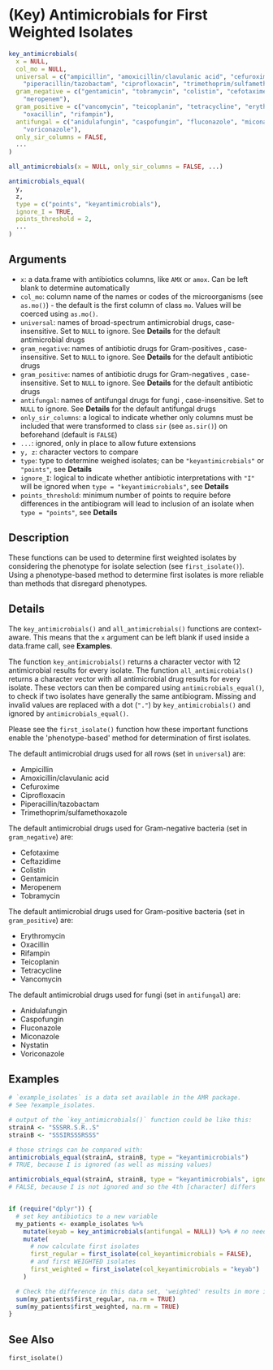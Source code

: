 # (Key) Antimicrobials for First Weighted Isolates

```r
key_antimicrobials(
  x = NULL,
  col_mo = NULL,
  universal = c("ampicillin", "amoxicillin/clavulanic acid", "cefuroxime",
    "piperacillin/tazobactam", "ciprofloxacin", "trimethoprim/sulfamethoxazole"),
  gram_negative = c("gentamicin", "tobramycin", "colistin", "cefotaxime", "ceftazidime",
    "meropenem"),
  gram_positive = c("vancomycin", "teicoplanin", "tetracycline", "erythromycin",
    "oxacillin", "rifampin"),
  antifungal = c("anidulafungin", "caspofungin", "fluconazole", "miconazole", "nystatin",
    "voriconazole"),
  only_sir_columns = FALSE,
  ...
)

all_antimicrobials(x = NULL, only_sir_columns = FALSE, ...)

antimicrobials_equal(
  y,
  z,
  type = c("points", "keyantimicrobials"),
  ignore_I = TRUE,
  points_threshold = 2,
  ...
)
```

## Arguments

- `x`: a data.frame with antibiotics columns, like `AMX` or `amox`. Can be left blank to determine automatically
- `col_mo`: column name of the names or codes of the microorganisms (see `as.mo()`) - the default is the first column of class `mo`. Values will be coerced using `as.mo()`.
- `universal`: names of broad-spectrum antimicrobial drugs, case-insensitive. Set to `NULL` to ignore. See **Details** for the default antimicrobial drugs
- `gram_negative`: names of antibiotic drugs for Gram-positives , case-insensitive. Set to `NULL` to ignore. See **Details** for the default antibiotic drugs
- `gram_positive`: names of antibiotic drugs for Gram-negatives , case-insensitive. Set to `NULL` to ignore. See **Details** for the default antibiotic drugs
- `antifungal`: names of antifungal drugs for fungi , case-insensitive. Set to `NULL` to ignore. See **Details** for the default antifungal drugs
- `only_sir_columns`: a logical to indicate whether only columns must be included that were transformed to class `sir` (see `as.sir()`) on beforehand (default is `FALSE`)
- `...`: ignored, only in place to allow future extensions
- `y, z`: character vectors to compare
- `type`: type to determine weighed isolates; can be `"keyantimicrobials"` or `"points"`, see **Details**
- `ignore_I`: logical to indicate whether antibiotic interpretations with `"I"` will be ignored when `type = "keyantimicrobials"`, see **Details**
- `points_threshold`: minimum number of points to require before differences in the antibiogram will lead to inclusion of an isolate when `type = "points"`, see **Details**

## Description

These functions can be used to determine first weighted isolates by considering the phenotype for isolate selection (see `first_isolate()`). Using a phenotype-based method to determine first isolates is more reliable than methods that disregard phenotypes.

## Details

The `key_antimicrobials()` and `all_antimicrobials()` functions are context-aware. This means that the `x` argument can be left blank if used inside a data.frame call, see **Examples**.

The function `key_antimicrobials()` returns a character vector with 12 antimicrobial results for every isolate. The function `all_antimicrobials()` returns a character vector with all antimicrobial drug results for every isolate. These vectors can then be compared using `antimicrobials_equal()`, to check if two isolates have generally the same antibiogram. Missing and invalid values are replaced with a dot (`"."`) by `key_antimicrobials()` and ignored by `antimicrobials_equal()`.

Please see the `first_isolate()` function how these important functions enable the 'phenotype-based' method for determination of first isolates.

The default antimicrobial drugs used for all rows (set in `universal`) are:

 * Ampicillin
 * Amoxicillin/clavulanic acid
 * Cefuroxime
 * Ciprofloxacin
 * Piperacillin/tazobactam
 * Trimethoprim/sulfamethoxazole

The default antimicrobial drugs used for Gram-negative bacteria (set in `gram_negative`) are:

 * Cefotaxime
 * Ceftazidime
 * Colistin
 * Gentamicin
 * Meropenem
 * Tobramycin

The default antimicrobial drugs used for Gram-positive bacteria  (set in `gram_positive`) are:


 * Erythromycin
 * Oxacillin
 * Rifampin
 * Teicoplanin
 * Tetracycline
 * Vancomycin

The default antimicrobial drugs used for fungi  (set in `antifungal`) are:


 * Anidulafungin
 * Caspofungin
 * Fluconazole
 * Miconazole
 * Nystatin
 * Voriconazole

## Examples

```r
# `example_isolates` is a data set available in the AMR package.
# See ?example_isolates.

# output of the `key_antimicrobials()` function could be like this:
strainA <- "SSSRR.S.R..S"
strainB <- "SSSIRSSSRSSS"

# those strings can be compared with:
antimicrobials_equal(strainA, strainB, type = "keyantimicrobials")
# TRUE, because I is ignored (as well as missing values)

antimicrobials_equal(strainA, strainB, type = "keyantimicrobials", ignore_I = FALSE)
# FALSE, because I is not ignored and so the 4th [character] differs


if (require("dplyr")) {
  # set key antibiotics to a new variable
  my_patients <- example_isolates %>%
    mutate(keyab = key_antimicrobials(antifungal = NULL)) %>% # no need to define `x`
    mutate(
      # now calculate first isolates
      first_regular = first_isolate(col_keyantimicrobials = FALSE),
      # and first WEIGHTED isolates
      first_weighted = first_isolate(col_keyantimicrobials = "keyab")
    )

  # Check the difference in this data set, 'weighted' results in more isolates:
  sum(my_patients$first_regular, na.rm = TRUE)
  sum(my_patients$first_weighted, na.rm = TRUE)
}
```

## See Also

`first_isolate()`



